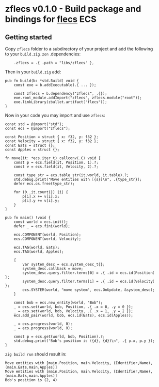 # zflecs v0.1.0 - Build package and bindings for [flecs](https://github.com/SanderMertens/flecs) ECS 

## Getting started

Copy `zflecs` folder to a subdirectory of your project and add the following to your `build.zig.zon` .dependencies:
```zig
    .zflecs = .{ .path = "libs/zflecs" },
```

Then in your `build.zig` add:

```zig
pub fn build(b: *std.Build) void {
    const exe = b.addExecutable(.{ ... });

    const zflecs = b.dependency("zflecs", .{});
    exe.root_module.addImport("zflecs", zflecs.module("root"));
    exe.linkLibrary(zbullet.artifact("flecs"));
}
```

Now in your code you may import and use `zflecs`:

```zig
const std = @import("std");
const ecs = @import("zflecs");

const Position = struct { x: f32, y: f32 };
const Velocity = struct { x: f32, y: f32 };
const Eats = struct {};
const Apples = struct {};

fn move(it: *ecs.iter_t) callconv(.C) void {
    const p = ecs.field(it, Position, 1).?;
    const v = ecs.field(it, Velocity, 2).?;

    const type_str = ecs.table_str(it.world, it.table).?;
    std.debug.print("Move entities with [{s}]\n", .{type_str});
    defer ecs.os.free(type_str);

    for (0..it.count()) |i| {
        p[i].x += v[i].x;
        p[i].y += v[i].y;
    }
}

pub fn main() !void {
    const world = ecs.init();
    defer _ = ecs.fini(world);

    ecs.COMPONENT(world, Position);
    ecs.COMPONENT(world, Velocity);

    ecs.TAG(world, Eats);
    ecs.TAG(world, Apples);

    {
        var system_desc = ecs.system_desc_t{};
        system_desc.callback = move;
        system_desc.query.filter.terms[0] = .{ .id = ecs.id(Position) };
        system_desc.query.filter.terms[1] = .{ .id = ecs.id(Velocity) };
        ecs.SYSTEM(world, "move system", ecs.OnUpdate, &system_desc);
    }

    const bob = ecs.new_entity(world, "Bob");
    _ = ecs.set(world, bob, Position, .{ .x = 0, .y = 0 });
    _ = ecs.set(world, bob, Velocity, .{ .x = 1, .y = 2 });
    ecs.add_pair(world, bob, ecs.id(Eats), ecs.id(Apples));

    _ = ecs.progress(world, 0);
    _ = ecs.progress(world, 0);

    const p = ecs.get(world, bob, Position).?;
    std.debug.print("Bob's position is ({d}, {d})\n", .{ p.x, p.y });
}
```

`zig build run` should result in:

```
Move entities with [main.Position, main.Velocity, (Identifier,Name), (main.Eats,main.Apples)]
Move entities with [main.Position, main.Velocity, (Identifier,Name), (main.Eats,main.Apples)]
Bob's position is (2, 4)
```
